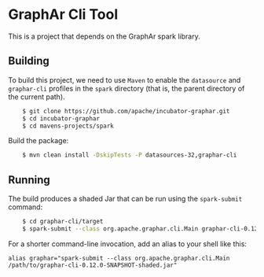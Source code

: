 # GraphAr Cli Tool

This is a project that depends on the GraphAr spark library.

## Building

To build this project, we need to use `Maven` to enable the
`datasource` and `graphar-cli` profiles in the `spark`
directory (that is, the parent directory of the current path).

```bash
    $ git clone https://github.com/apache/incubator-graphar.git
    $ cd incubator-graphar
    $ cd mavens-projects/spark
```


Build the package:

```bash
    $ mvn clean install -DskipTests -P datasources-32,graphar-cli
```

## Running

The build produces a shaded Jar that can be run using the `spark-submit` command:

```bash
    $ cd graphar-cli/target
    $ spark-submit --class org.apache.graphar.cli.Main graphar-cli-0.12.0-SNAPSHOT-shaded.jar
```

For a shorter command-line invocation, add an alias to your shell like this:

```
alias graphar="spark-submit --class org.apache.graphar.cli.Main /path/to/graphar-cli-0.12.0-SNAPSHOT-shaded.jar"
```
